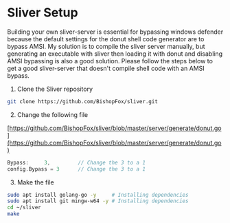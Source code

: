 # Sliver Setup

Building your own sliver-server is essential for bypassing windows defender because the default settings for the donut shell code generator are to bypass AMSI. My solution is to compile the sliver server manually, but generating an executable with sliver then loading it with donut and disabling AMSI bypassing is also a good solution. Please follow the steps below to get a good sliver-server that doesn't compile shell code with an AMSI bypass.&#x20;

1. Clone the Sliver repository&#x20;

```bash
git clone https://github.com/BishopFox/sliver.git
```

2. Change the following file

[https://github.com/BishopFox/sliver/blob/master/server/generate/donut.go](https://github.com/BishopFox/sliver/blob/master/server/generate/donut.go)

```go
Bypass:     3,         // Change the 3 to a 1
config.Bypass = 3      // Change the 3 to a 1
```

3. Make the file

```bash
sudo apt install golang-go -y     # Installing dependencies
sudo apt install git mingw-w64 -y # Installing dependencies
cd ~/sliver
make
```

